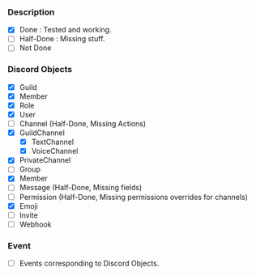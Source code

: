 ### Description
 - [x] Done : Tested and working.
 - [ ] Half-Done : Missing stuff.
 - [ ] Not Done

### Discord Objects
 - [x] Guild
  - [x] Member
  - [x] Role
 - [x] User
 - [ ] Channel (Half-Done, Missing Actions)
  - [x] GuildChannel
      - [x] TextChannel
      - [x] VoiceChannel
  - [x] PrivateChannel
  - [ ] Group
 - [x] Member
 - [ ] Message (Half-Done, Missing fields)
 - [ ] Permission (Half-Done, Missing permissions overrides for channels)
 - [x] Emoji
 - [ ] Invite
 - [ ] Webhook

### Event
 - [ ] Events corresponding to Discord Objects.